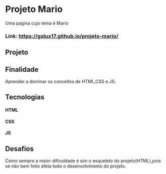 # Projeto Mario
Uma pagina cujo tema é Mario 


### Link: https://galux17.github.io/projeto-mario/

## Projeto


## Finalidade
Aprender a dominar os conceitos de HTML,CSS e JS.

## Tecnologias

#### HTML
#### CSS
#### JS

## Desafios 
Como sempre a maior dificuldade é sim o esqueleto do projeto(HTML),pois se não bem feito
afeta todo o desenvolvimento do projeto.
